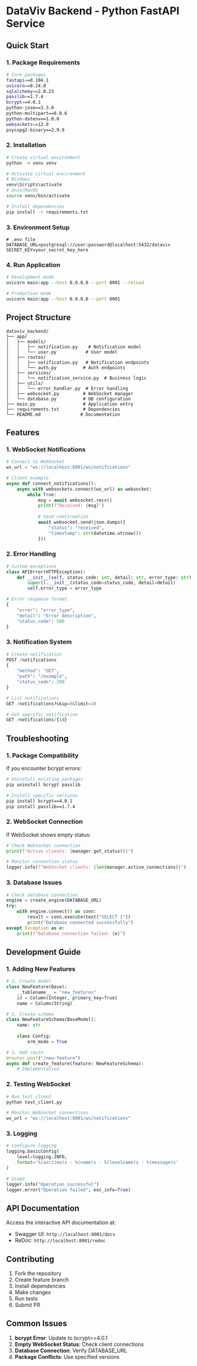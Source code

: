 # DataViv Backend - Python FastAPI Service

## Quick Start

### 1. Package Requirements
```bash
# Core packages
fastapi==0.104.1
uvicorn==0.24.0
sqlalchemy==2.0.23
passlib==1.7.4
bcrypt==4.0.1
python-jose==3.3.0
python-multipart==0.0.6
python-dotenv==1.0.0
websockets==12.0
psycopg2-binary==2.9.9
```

### 2. Installation
```bash
# Create virtual environment
python -m venv venv

# Activate virtual environment
# Windows
venv\Scripts\activate
# Unix/MacOS
source venv/bin/activate

# Install dependencies
pip install -r requirements.txt
```

### 3. Environment Setup
```env
# .env file
DATABASE_URL=postgresql://user:password@localhost:5432/dataviv
SECRET_KEY=your_secret_key_here
```

### 4. Run Application
```bash
# Development mode
uvicorn main:app --host 0.0.0.0 --port 8001 --reload

# Production mode
uvicorn main:app --host 0.0.0.0 --port 8001
```

## Project Structure
```
dataviv_backend/
├── app/
│   ├── models/
│   │   ├── notification.py    # Notification model
│   │   └── user.py           # User model
│   ├── routes/
│   │   ├── notification.py   # Notification endpoints
│   │   └── auth.py          # Auth endpoints
│   ├── services/
│   │   └── notification_service.py  # Business logic
│   ├── utils/
│   │   └── error_handler.py  # Error handling
│   ├── websocket.py         # WebSocket manager
│   └── database.py          # DB configuration
├── main.py                  # Application entry
├── requirements.txt         # Dependencies
└── README.md               # Documentation
```

## Features

### 1. WebSocket Notifications
```python
# Connect to WebSocket
ws_url = "ws://localhost:8001/ws/notifications"

# Client example
async def connect_notifications():
    async with websockets.connect(ws_url) as websocket:
        while True:
            msg = await websocket.recv()
            print(f"Received: {msg}")
            
            # Send confirmation
            await websocket.send(json.dumps({
                "status": "received",
                "timestamp": str(datetime.utcnow())
            }))
```

### 2. Error Handling
```python
# Custom exceptions
class APIError(HTTPException):
    def __init__(self, status_code: int, detail: str, error_type: str):
        super().__init__(status_code=status_code, detail=detail)
        self.error_type = error_type

# Error response format
{
    "error": "error_type",
    "detail": "Error description",
    "status_code": 500
}
```

### 3. Notification System
```python
# Create notification
POST /notifications
{
    "method": "GET",
    "path": "/example",
    "status_code": 200
}

# List notifications
GET /notifications?skip=0&limit=10

# Get specific notification
GET /notifications/{id}
```

## Troubleshooting

### 1. Package Compatibility
If you encounter bcrypt errors:
```bash
# Uninstall existing packages
pip uninstall bcrypt passlib

# Install specific versions
pip install bcrypt==4.0.1
pip install passlib==1.7.4
```

### 2. WebSocket Connection
If WebSocket shows empty status:
```python
# Check WebSocket connection
print(f"Active clients: {manager.get_status()}")

# Monitor connection status
logger.info(f"WebSocket clients: {len(manager.active_connections)}")
```

### 3. Database Issues
```python
# Check database connection
engine = create_engine(DATABASE_URL)
try:
    with engine.connect() as conn:
        result = conn.execute(text("SELECT 1"))
        print("Database connected successfully")
except Exception as e:
    print(f"Database connection failed: {e}")
```

## Development Guide

### 1. Adding New Features
```python
# 1. Create model
class NewFeature(Base):
    __tablename__ = "new_features"
    id = Column(Integer, primary_key=True)
    name = Column(String)

# 2. Create schema
class NewFeatureSchema(BaseModel):
    name: str
    
    class Config:
        orm_mode = True

# 3. Add route
@router.post("/new-feature")
async def create_feature(feature: NewFeatureSchema):
    # Implementation
```

### 2. Testing WebSocket
```python
# Run test client
python test_client.py

# Monitor WebSocket connections
ws_url = "ws://localhost:8001/ws/notifications"
```

### 3. Logging
```python
# Configure logging
logging.basicConfig(
    level=logging.INFO,
    format='%(asctime)s - %(name)s - %(levelname)s - %(message)s'
)

# Usage
logger.info("Operation successful")
logger.error("Operation failed", exc_info=True)
```

## API Documentation

Access the interactive API documentation at:
- Swagger UI: `http://localhost:8001/docs`
- ReDoc: `http://localhost:8001/redoc`

## Contributing

1. Fork the repository
2. Create feature branch
3. Install dependencies
4. Make changes
5. Run tests
6. Submit PR

## Common Issues

1. **bcrypt Error**: Update to bcrypt==4.0.1
2. **Empty WebSocket Status**: Check client connections
3. **Database Connection**: Verify DATABASE_URL
4. **Package Conflicts**: Use specified versions
